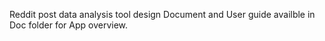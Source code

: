 Reddit post data analysis tool design Document and User guide availble in Doc folder for App overview.
